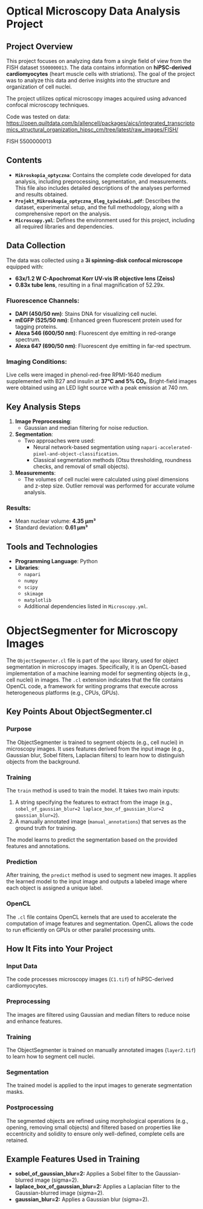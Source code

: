 # Optical Microscopy Data Analysis Project

## Project Overview
This project focuses on analyzing data from a single field of view from the FISH dataset `5500000013`. The data contains information on **hiPSC-derived cardiomyocytes** (heart muscle cells with striations). The goal of the project was to analyze this data and derive insights into the structure and organization of cell nuclei.

The project utilizes optical microscopy images acquired using advanced confocal microscopy techniques. 

Code was tested on data: https://open.quiltdata.com/b/allencell/packages/aics/integrated_transcriptomics_structural_organization_hipsc_cm/tree/latest/raw_images/FISH/

FISH 5500000013

## Contents
- **`Mikroskopia_optyczna`**: Contains the complete code developed for data analysis, including preprocessing, segmentation, and measurements. This file also includes detailed descriptions of the analyses performed and results obtained.  
- **`Projekt_Mikroskopia_optyczna_Oleg_Łyżwiński.pdf`**: Describes the dataset, experimental setup, and the full methodology, along with a comprehensive report on the analysis.  
- **`Microscopy.yml`**: Defines the environment used for this project, including all required libraries and dependencies.

## Data Collection
The data was collected using a **3i spinning-disk confocal microscope** equipped with:
- **63x/1.2 W C-Apochromat Korr UV-vis IR objective lens (Zeiss)**  
- **0.83x tube lens**, resulting in a final magnification of 52.29x.  

### Fluorescence Channels:
- **DAPI (450/50 nm)**: Stains DNA for visualizing cell nuclei.
- **mEGFP (525/50 nm)**: Enhanced green fluorescent protein used for tagging proteins.
- **Alexa 546 (600/50 nm)**: Fluorescent dye emitting in red-orange spectrum.
- **Alexa 647 (690/50 nm)**: Fluorescent dye emitting in far-red spectrum.

### Imaging Conditions:
Live cells were imaged in phenol-red-free RPMI-1640 medium supplemented with B27 and insulin at **37°C and 5% CO₂**. Bright-field images were obtained using an LED light source with a peak emission at 740 nm.

## Key Analysis Steps
1. **Image Preprocessing**:
   - Gaussian and median filtering for noise reduction.
2. **Segmentation**:
   - Two approaches were used:
     - Neural network-based segmentation using `napari-accelerated-pixel-and-object-classification`.
     - Classical segmentation methods (Otsu thresholding, roundness checks, and removal of small objects).
3. **Measurements**:
   - The volumes of cell nuclei were calculated using pixel dimensions and z-step size. Outlier removal was performed for accurate volume analysis.

### Results:
- Mean nuclear volume: **4.35 μm³**
- Standard deviation: **0.61 μm³**

## Tools and Technologies
- **Programming Language**: Python  
- **Libraries**: 
  - `napari`
  - `numpy`
  - `scipy`
  - `skimage`
  - `matplotlib`
  - Additional dependencies listed in `Microscopy.yml`.


# ObjectSegmenter for Microscopy Images

The `ObjectSegmenter.cl` file is part of the `apoc` library, used for object segmentation in microscopy images. Specifically, it is an OpenCL-based implementation of a machine learning model for segmenting objects (e.g., cell nuclei) in images. The `.cl` extension indicates that the file contains OpenCL code, a framework for writing programs that execute across heterogeneous platforms (e.g., CPUs, GPUs).

## Key Points About ObjectSegmenter.cl

### Purpose
The ObjectSegmenter is trained to segment objects (e.g., cell nuclei) in microscopy images. It uses features derived from the input image (e.g., Gaussian blur, Sobel filters, Laplacian filters) to learn how to distinguish objects from the background.

### Training
The `train` method is used to train the model. It takes two main inputs:
1. A string specifying the features to extract from the image (e.g., `sobel_of_gaussian_blur=2 laplace_box_of_gaussian_blur=2 gaussian_blur=2`).
2. A manually annotated image (`manual_annotations`) that serves as the ground truth for training.

The model learns to predict the segmentation based on the provided features and annotations.

### Prediction
After training, the `predict` method is used to segment new images. It applies the learned model to the input image and outputs a labeled image where each object is assigned a unique label.

### OpenCL
The `.cl` file contains OpenCL kernels that are used to accelerate the computation of image features and segmentation. OpenCL allows the code to run efficiently on GPUs or other parallel processing units.

## How It Fits into Your Project

### Input Data
The code processes microscopy images (`C1.tif`) of hiPSC-derived cardiomyocytes.

### Preprocessing
The images are filtered using Gaussian and median filters to reduce noise and enhance features.

### Training
The ObjectSegmenter is trained on manually annotated images (`layer2.tif`) to learn how to segment cell nuclei.

### Segmentation
The trained model is applied to the input images to generate segmentation masks.

### Postprocessing
The segmented objects are refined using morphological operations (e.g., opening, removing small objects) and filtered based on properties like eccentricity and solidity to ensure only well-defined, complete cells are retained.

## Example Features Used in Training
- **sobel_of_gaussian_blur=2:** Applies a Sobel filter to the Gaussian-blurred image (sigma=2).
- **laplace_box_of_gaussian_blur=2:** Applies a Laplacian filter to the Gaussian-blurred image (sigma=2).
- **gaussian_blur=2:** Applies a Gaussian blur (sigma=2).